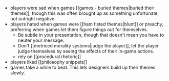  - players were sad when games [[games - buried themes|buried their themes]], though this was often brought up as something unfortunate, not outright negative.
 - players hated when games were [[ham fisted themes|blunt]] or preachy, preferring when games let them figure things out for themselves.
   - Be subtle in your presentation, though that doesn't mean you have to neuter your message.
   - Don't [[metriced morality systems|judge the player]], let the player judge themselves by seeing the effects of their in-game actions.
   - rely on [[procedural rhetoric]]
 - players liked [[philosophy snippets]]
 - games take a while to beat. This lets designers build up their themes slowly.
